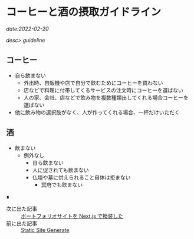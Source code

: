 # コーヒーと酒の摂取ガイドライン

*date:2022-02-20*

*desc> guideline*

## コーヒー
- 自ら飲まない
  - 外出時、自販機や店で自分で飲むためにコーヒーを買わない
  - 店などで料理に付帯してくるサービスの注文時にコーヒーを選ばない
  - 人の家、会社、店などで飲み物を複数種類出してくれる場合コーヒーを選ばない
- 他に飲み物の選択肢がなく、人が作ってくれる場合、一杯だけいただく

## 酒
- 飲まない
  - 例外なし
    - 自ら飲まない
    - 人に促されても飲まない
    - 仏壇や墓に供えられること自体は拒まない
      - 冥府でも飲まない

<footer class="post-footer">&#8718;</footer><nav class="post-recent"><dl><dt>次に出た記事</dt><dd><a href="convert-portfolio-site-to-nextjs">ポートフォリオサイトを Next.js で換装した</a></dd><dt>前に出た記事</dt><dd><a href="ssr-to-ssg">Static Site Generate</a></dd></dl></nav>